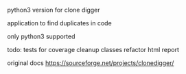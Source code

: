 python3 version for clone digger

application to find duplicates in code

only python3 supported

todo:
tests for coverage
cleanup classes
refactor html report


original docs
https://sourceforge.net/projects/clonedigger/
